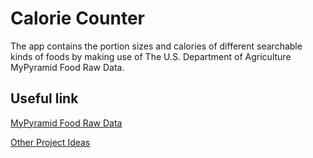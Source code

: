 # Calorie Counter

The app contains the portion sizes and calories of different searchable kinds of foods by making use of The U.S. Department of Agriculture MyPyramid Food Raw Data.

## Useful link

[MyPyramid Food Raw Data](https://catalog.data.gov/dataset/mypyramid-food-raw-data)

[Other Project Ideas](https://github.com/florinpop17/app-ideas)
